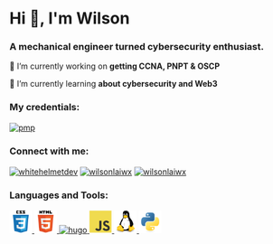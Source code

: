 <h1 align="left">Hi 👋, I'm Wilson</h1>
<h3 align="left">A mechanical engineer turned cybersecurity enthusiast.</h3>

🔭 I’m currently working on **getting CCNA, PNPT & OSCP**

🌱 I’m currently learning **about cybersecurity and Web3**

<h3 align="left">My credentials:</h3>
<p align="left">
<a href="https://www.credly.com/badges/b0e8ad6e-113c-4201-a198-b030117eec56/public_url" target="blank"><img align="center" src="https://raw.githubusercontent.com/wilsonlaiwx/wilsonlaiwx/main/assets/pmp-600px.png" alt="pmp" height="50" width="50" /></a>
</p>

<h3 align="left">Connect with me:</h3>
<p align="left">
<a href="https://twitter.com/whitehelmetdev" target="blank"><img align="center" src="https://raw.githubusercontent.com/rahuldkjain/github-profile-readme-generator/master/src/images/icons/Social/twitter.svg" alt="whitehelmetdev" height="30" width="40" /></a>
<a href="https://linkedin.com/in/wilsonlaiwx" target="blank"><img align="center" src="https://raw.githubusercontent.com/rahuldkjain/github-profile-readme-generator/master/src/images/icons/Social/linked-in-alt.svg" alt="wilsonlaiwx" height="30" width="40" /></a>
<a href="https://tryhackme.com/p/WilsonLai" target="blank"><img align="center" src="https://raw.githubusercontent.com/wilsonlaiwx/wilsonlaiwx/main/assets/tryhackme_white.svg" alt="wilsonlaiwx" height="30" width="40" /></a>
</p>

<h3 align="left">Languages and Tools:</h3>
<p align="left"> <a href="https://www.w3schools.com/css/" target="_blank" rel="noreferrer"> <img src="https://raw.githubusercontent.com/devicons/devicon/master/icons/css3/css3-original-wordmark.svg" alt="css3" width="40" height="40"/> </a> <a href="https://www.w3.org/html/" target="_blank" rel="noreferrer"> <img src="https://raw.githubusercontent.com/devicons/devicon/master/icons/html5/html5-original-wordmark.svg" alt="html5" width="40" height="40"/> </a> <a href="https://gohugo.io/" target="_blank" rel="noreferrer"> <img src="https://api.iconify.design/logos-hugo.svg" alt="hugo" width="40" height="40"/> </a> <a href="https://developer.mozilla.org/en-US/docs/Web/JavaScript" target="_blank" rel="noreferrer"> <img src="https://raw.githubusercontent.com/devicons/devicon/master/icons/javascript/javascript-original.svg" alt="javascript" width="40" height="40"/> </a> <a href="https://www.linux.org/" target="_blank" rel="noreferrer"> <img src="https://raw.githubusercontent.com/devicons/devicon/master/icons/linux/linux-original.svg" alt="linux" width="40" height="40"/> </a> <a href="https://www.python.org" target="_blank" rel="noreferrer"> <img src="https://raw.githubusercontent.com/devicons/devicon/master/icons/python/python-original.svg" alt="python" width="40" height="40"/> </a> </p>

